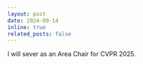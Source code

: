 ```yaml
---
layout: post
date: 2024-09-14
inline: true
related_posts: false
---
```


I will sever as an Area Chair for CVPR 2025.
